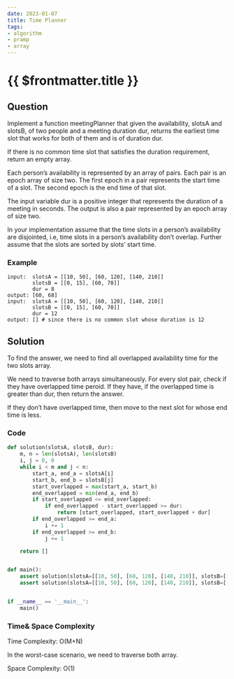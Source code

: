 ```yaml
---
date: 2023-01-07
title: Time Planner
tags:
- algorithm
- pramp 
- array
---
```

# {{ $frontmatter.title }}

## Question

Implement a function meetingPlanner that given the availability, slotsA and slotsB, of two people and a meeting duration dur, returns the earliest time slot that works for both of them and is of duration dur.

If there is no common time slot that satisfies the duration requirement, return an empty array.

Each person’s availability is represented by an array of pairs. 
Each pair is an epoch array of size two.
The first epoch in a pair represents the start time of a slot. The second epoch is the end time of that slot.

The input variable dur is a positive integer that represents the duration of a meeting in seconds.
The output is also a pair represented by an epoch array of size two.

In your implementation assume that the time slots in a person’s availability are disjointed, i.e,
time slots in a person’s availability don’t overlap. Further assume that the slots are sorted by slots’ start time.



### Example
```
input:  slotsA = [[10, 50], [60, 120], [140, 210]]
        slotsB = [[0, 15], [60, 70]]
        dur = 8
output: [60, 68]
input:  slotsA = [[10, 50], [60, 120], [140, 210]]
        slotsB = [[0, 15], [60, 70]]
        dur = 12
output: [] # since there is no common slot whose duration is 12

```

## Solution 

To find the answer, we need to find all overlapped availability time for the two slots array. 

We need to traverse both arrays simultaneously. For every slot pair, check if they have overlapped time peroid. If they have, if the overlapped time is greater than dur, then return the answer.

If they don’t have overlapped time, then move to the next slot for whose end time is less.








### Code
```python
def solution(slotsA, slotsB, dur):
    m, n = len(slotsA), len(slotsB)
    i, j = 0, 0
    while i < m and j < n:
        start_a, end_a = slotsA[i]
        start_b, end_b = slotsB[j]
        start_overlapped = max(start_a, start_b)
        end_overlapped = min(end_a, end_b)
        if start_overlapped <= end_overlapped:
            if end_overlapped - start_overlapped >= dur:
                return [start_overlapped, start_overlapped + dur]
        if end_overlapped >= end_a:
            i += 1
        if end_overlapped >= end_b:
            j += 1

    return []


def main():
    assert solution(slotsA=[[10, 50], [60, 120], [140, 210]], slotsB=[[0, 15], [60, 70]], dur=8) == [60, 68]
    assert solution(slotsA=[[10, 50], [60, 120], [140, 210]], slotsB=[[0, 15], [60, 70]], dur=12) == []


if __name__ == '__main__':
    main()


```

### Time& Space Complexity

Time Complexity: O(M+N)

In the worst-case scenario, we need to traverse both array.

Space Complexity: O(1)














